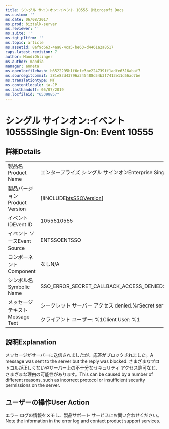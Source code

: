 ```yaml
---
title: シングル サインオン:イベント 10555 |Microsoft Docs
ms.custom: ''
ms.date: 06/08/2017
ms.prod: biztalk-server
ms.reviewer: ''
ms.suite: ''
ms.tgt_pltfrm: ''
ms.topic: article
ms.assetid: 8af9c663-4aa8-4ca5-be63-d4461a2a8517
caps.latest.revision: 7
author: MandiOhlinger
ms.author: mandia
manager: anneta
ms.openlocfilehash: b6522295b1f6efe3be224739ff1adfe6316abaf7
ms.sourcegitcommit: 381e83d43796a345488d54b3f7413e11d56ad7be
ms.translationtype: MT
ms.contentlocale: ja-JP
ms.lasthandoff: 05/07/2019
ms.locfileid: "65398857"
---
```

# <a name="single-sign-on-event-10555"></a><span data-ttu-id="3345d-102">シングル サインオン:イベント 10555</span><span class="sxs-lookup"><span data-stu-id="3345d-102">Single Sign-On: Event 10555</span></span>
## <a name="details"></a><span data-ttu-id="3345d-103">詳細</span><span class="sxs-lookup"><span data-stu-id="3345d-103">Details</span></span>  
  
|                 |                                                            |
|-----------------|------------------------------------------------------------|
|  <span data-ttu-id="3345d-104">製品名</span><span class="sxs-lookup"><span data-stu-id="3345d-104">Product Name</span></span>   |                 <span data-ttu-id="3345d-105">エンタープライズ シングル サインオン</span><span class="sxs-lookup"><span data-stu-id="3345d-105">Enterprise Single Sign-On</span></span>                  |
| <span data-ttu-id="3345d-106">製品バージョン</span><span class="sxs-lookup"><span data-stu-id="3345d-106">Product Version</span></span> | [!INCLUDE[btsSSOVersion](../includes/btsssoversion-md.md)] |
|    <span data-ttu-id="3345d-107">イベント ID</span><span class="sxs-lookup"><span data-stu-id="3345d-107">Event ID</span></span>     |                           <span data-ttu-id="3345d-108">10555</span><span class="sxs-lookup"><span data-stu-id="3345d-108">10555</span></span>                            |
|  <span data-ttu-id="3345d-109">イベント ソース</span><span class="sxs-lookup"><span data-stu-id="3345d-109">Event Source</span></span>   |                           <span data-ttu-id="3345d-110">ENTSSO</span><span class="sxs-lookup"><span data-stu-id="3345d-110">ENTSSO</span></span>                           |
|    <span data-ttu-id="3345d-111">コンポーネント</span><span class="sxs-lookup"><span data-stu-id="3345d-111">Component</span></span>    |                            <span data-ttu-id="3345d-112">なし</span><span class="sxs-lookup"><span data-stu-id="3345d-112">N/A</span></span>                             |
|  <span data-ttu-id="3345d-113">シンボル名</span><span class="sxs-lookup"><span data-stu-id="3345d-113">Symbolic Name</span></span>  |          <span data-ttu-id="3345d-114">SSO_ERROR_SECRET_CALLBACK_ACCESS_DENIED</span><span class="sxs-lookup"><span data-stu-id="3345d-114">SSO_ERROR_SECRET_CALLBACK_ACCESS_DENIED</span></span>           |
|  <span data-ttu-id="3345d-115">メッセージ テキスト</span><span class="sxs-lookup"><span data-stu-id="3345d-115">Message Text</span></span>   | <span data-ttu-id="3345d-116">シークレット サーバー アクセス denied.%r</span><span class="sxs-lookup"><span data-stu-id="3345d-116">Secret server access denied.%r</span></span><br /><br /> <span data-ttu-id="3345d-117">クライアント ユーザー: %1</span><span class="sxs-lookup"><span data-stu-id="3345d-117">Client User: %1</span></span> |
  
## <a name="explanation"></a><span data-ttu-id="3345d-118">説明</span><span class="sxs-lookup"><span data-stu-id="3345d-118">Explanation</span></span>  
 <span data-ttu-id="3345d-119">メッセージがサーバーに送信されましたが、応答がブロックされました。</span><span class="sxs-lookup"><span data-stu-id="3345d-119">A message was sent to the server but the reply was blocked.</span></span> <span data-ttu-id="3345d-120">さまざまなプロトコルが正しくないやサーバー上の不十分なセキュリティ アクセス許可など、さまざまな理由の可能性があります。</span><span class="sxs-lookup"><span data-stu-id="3345d-120">This can be caused by a number of different reasons, such as incorrect protocol or insufficient security permissions on the server.</span></span>  
  
## <a name="user-action"></a><span data-ttu-id="3345d-121">ユーザーの操作</span><span class="sxs-lookup"><span data-stu-id="3345d-121">User Action</span></span>  
 <span data-ttu-id="3345d-122">エラー ログの情報をメモし、製品サポート サービスにお問い合わせください。</span><span class="sxs-lookup"><span data-stu-id="3345d-122">Note the information in the error log and contact product support services.</span></span>